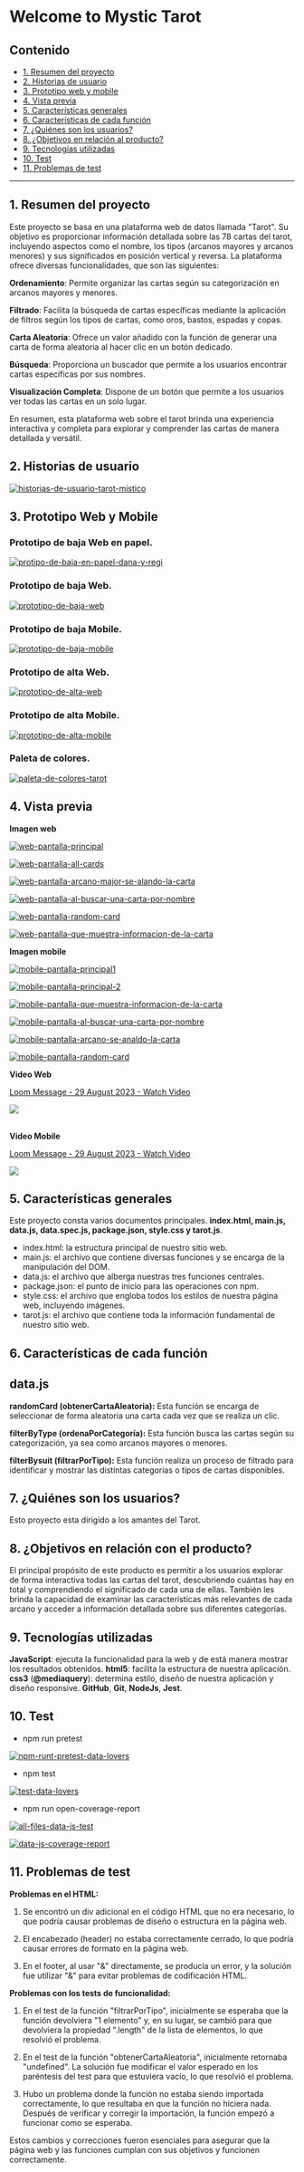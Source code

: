 # **Welcome to Mystic Tarot**

## Contenido

* [1. Resumen del proyecto](#1-resumen-del-proyecto)
* [2. Historias de usuario](#2-historias-de-usuario)
* [3. Prototipo web y mobile](#3-prototipo-web-y-mobile)
* [4. Vista previa](#4-vista-previa)
* [5. Características generales](#5-características-generales)
* [6. Características de cada función](#6-caracteristicas-de-cada-función)
* [7. ¿Quiénes son los usuarios?](#7-¿-quienes-son-los-usuarios-?)
* [8. ¿Objetivos en relación al producto?](#8-objetivos-en-relación-al-producto)
* [9. Tecnologías utilizadas](#9-tecnologías-utilizadas)
* [10. Test](#9-test)
* [11. Problemas de test](#9-problemas-de-test)

****

## 1. Resumen del proyecto

Este proyecto se basa en una plataforma web de datos llamada "Tarot". Su objetivo es proporcionar información detallada sobre las 78 cartas del tarot, incluyendo aspectos como el nombre, los tipos (arcanos mayores y arcanos menores) y sus significados en posición vertical y reversa. La plataforma ofrece diversas funcionalidades, que son las siguientes:

 **Ordenamiento**: Permite organizar las cartas según su categorización en arcanos mayores y menores.
    
 **Filtrado**: Facilita la búsqueda de cartas específicas mediante la aplicación de filtros según los tipos de cartas, como oros, bastos, espadas y copas.
    
 **Carta Aleatoria**: Ofrece un valor añadido con la función de generar una carta de forma aleatoria al hacer clic en un botón dedicado.
    
 **Búsqueda**: Proporciona un buscador que permite a los usuarios encontrar cartas específicas por sus nombres.
    
 **Visualización Completa**: Dispone de un botón que permite a los usuarios ver todas las cartas en un solo lugar.
    

En resumen, esta plataforma web sobre el tarot brinda una experiencia interactiva y completa para explorar y comprender las cartas de manera detallada y versátil.

## 2. Historias de usuario

 <a href="https://ibb.co/rcHNcDh"><img src="https://i.ibb.co/D8QT80F/historias-de-usuario-tarot-mistico.jpg" alt="historias-de-usuario-tarot-mistico" border="0"></a>

## 3. Prototipo Web y Mobile



### Prototipo de baja Web en papel.

<a href="https://ibb.co/Rhjknz8"><img src="https://i.ibb.co/5YKgDBZ/protipo-de-baja-en-papel-dana-y-regi.jpg" alt="protipo-de-baja-en-papel-dana-y-regi" border="0"></a>


### Prototipo de baja Web.

<a href="https://ibb.co/MSx12Wr"><img src="https://i.ibb.co/H4fPF16/prototipo-de-baja-web.jpg" alt="prototipo-de-baja-web" border="0"></a>


### Prototipo de baja Mobile.

 <a href="https://ibb.co/8mS1bCt"><img src="https://i.ibb.co/4F5h2q3/prototipo-de-baja-mobile.jpg" alt="prototipo-de-baja-mobile" border="0"></a>

### Prototipo de alta Web.

<a href="https://ibb.co/gtJJwfx"><img src="https://i.ibb.co/ZcxxKF0/prototipo-de-alta-web.jpg" alt="prototipo-de-alta-web" border="0"></a>

### Prototipo de alta Mobile.

<a href="https://ibb.co/58qvdS3"><img src="https://i.ibb.co/Snq02Mg/prototipo-de-alta-mobile.jpg" alt="prototipo-de-alta-mobile" border="0"></a>

### Paleta de colores.

<a href="https://ibb.co/TRwbn84"><img src="https://i.ibb.co/92pVfTb/paleta-de-colores-tarot.jpg" alt="paleta-de-colores-tarot" border="0"></a>


## 4. Vista previa


**Imagen web**

<a href="https://ibb.co/hMC6bm5"><img src="https://i.ibb.co/SxJjb3T/web-pantalla-principal.jpg" alt="web-pantalla-principal" border="0"></a>

<a href="https://ibb.co/LhqCk03"><img src="https://i.ibb.co/cXpNgyj/web-pantalla-all-cards.jpg" alt="web-pantalla-all-cards" border="0"></a>

<a href="https://ibb.co/zNMHwyk"><img src="https://i.ibb.co/yV9BJw3/web-pantalla-arcano-major-se-alando-la-carta.jpg" alt="web-pantalla-arcano-major-se-alando-la-carta" border="0"></a>

<a href="https://ibb.co/V0GYvpG"><img src="https://i.ibb.co/gb8ZDF8/web-pantalla-al-buscar-una-carta-por-nombre.jpg" alt="web-pantalla-al-buscar-una-carta-por-nombre" border="0"></a>

<a href="https://ibb.co/Fb4qhdz"><img src="https://i.ibb.co/jvkZ8jD/web-pantalla-random-card.jpg" alt="web-pantalla-random-card" border="0"></a>

<a href="https://ibb.co/hHp2Vv9"><img src="https://i.ibb.co/P4B1g8j/web-pantalla-que-muestra-informacion-de-la-carta.jpg" alt="web-pantalla-que-muestra-informacion-de-la-carta" border="0"></a>


**Imagen mobile**

<a href="https://ibb.co/X4JQb2P"><img src="https://i.ibb.co/pPX7x0T/mobile-pantalla-principal1.png" alt="mobile-pantalla-principal1" border="0"></a>

<a href="https://ibb.co/vsS4mf3"><img src="https://i.ibb.co/yhrF5K6/mobile-pantalla-principal-2.jpg" alt="mobile-pantalla-principal-2" border="0"></a>

<a href="https://ibb.co/T4s9NxX"><img src="https://i.ibb.co/48Hh0ny/mobile-pantalla-que-muestra-informacion-de-la-carta.png" alt="mobile-pantalla-que-muestra-informacion-de-la-carta" border="0"></a>

<a href="https://ibb.co/p33h0T0"><img src="https://i.ibb.co/K99K0g0/mobile-pantalla-al-buscar-una-carta-por-nombre.jpg" alt="mobile-pantalla-al-buscar-una-carta-por-nombre" border="0"></a>

<a href="https://ibb.co/YTG07MQ"><img src="https://i.ibb.co/5xVKWy4/mobile-pantalla-arcano-se-analdo-la-carta.png" alt="mobile-pantalla-arcano-se-analdo-la-carta" border="0"></a>

<a href="https://ibb.co/S7WgK3X"><img src="https://i.ibb.co/Z1trhM6/mobile-pantalla-random-card.jpg" alt="mobile-pantalla-random-card" border="0"></a>

**Video Web**

<div>
    <a href="https://www.loom.com/share/e808cf17f91c4205b419517fe817dc89">
      <p>Loom Message - 29 August 2023 - Watch Video</p>
    </a>
    <a href="https://www.loom.com/share/e808cf17f91c4205b419517fe817dc89">
      <img style="max-width:300px;" src="https://cdn.loom.com/sessions/thumbnails/e808cf17f91c4205b419517fe817dc89-with-play.gif">
    </a>
  </div>
<br>
    

**Video Mobile**
<div>
    <a href="https://www.loom.com/share/8ba4f9aa098a406ab985ab512c077187">
      <p>Loom Message - 29 August 2023 - Watch Video</p>
    </a>
    <a href="https://www.loom.com/share/8ba4f9aa098a406ab985ab512c077187">
      <img style="max-width:300px;" src="https://cdn.loom.com/sessions/thumbnails/8ba4f9aa098a406ab985ab512c077187-with-play.gif">
    </a>
  </div>





## 5. Características generales

Este proyecto consta varios documentos principales.
**index.html,  main.js, data.js, data.spec.js, package.json, style.css y tarot.js**.
-   index.html: la estructura principal de nuestro sitio web.
-   main.js: el archivo que contiene diversas funciones y se encarga de la manipulación del DOM.
-   data.js: el archivo que alberga nuestras tres funciones centrales.
-   package.json: el punto de inicio para las operaciones con npm.
-   style.css: el archivo que engloba todos los estilos de nuestra página web, incluyendo imágenes.
-   tarot.js: el archivo que contiene toda la información fundamental de nuestro sitio web.

## 6. Características de cada función

 ## **data.js**

**randomCard (obtenerCartaAleatoria):** Esta función se encarga de seleccionar de forma aleatoria una carta cada vez que se realiza un clic.

**filterByType (ordenaPorCategoría):** Esta función busca las cartas según su categorización, ya sea como arcanos mayores o menores.

**filterBysuit (filtrarPorTipo):** Esta función realiza un proceso de filtrado para identificar y mostrar las distintas categorías o tipos de cartas disponibles.

## 7. ¿Quiénes son los usuarios?

Esto proyecto esta dirigido a los amantes del Tarot.


## 8. ¿Objetivos en relación con el producto?

 El principal propósito de este producto es permitir a los usuarios explorar de forma interactiva todas las cartas del tarot, descubriendo cuántas hay en total y comprendiendo el significado de cada una de ellas. También les brinda la capacidad de examinar las características más relevantes de cada arcano y acceder a información detallada sobre sus diferentes categorías.


## 9. Tecnologías utilizadas

**JavaScript**: ejecuta la funcionalidad para la web y de está manera mostrar los resultados obtenidos.
**html5**: facilita la estructura de nuestra aplicación.
**css3** (**@mediaquery**): determina estilo, diseño de nuestra aplicación y diseño responsive.
**GitHub**, **Git**, **NodeJs**, **Jest**.

## 10. Test

- npm run pretest

<a href="https://ibb.co/0jjnkG6"><img src="https://i.ibb.co/4ZZFcVX/npm-runt-pretest-data-lovers.jpg" alt="npm-runt-pretest-data-lovers" border="0"></a>

* npm test

<a href="https://ibb.co/g6TwjJn"><img src="https://i.ibb.co/BwZjzB1/test-data-lovers.jpg" alt="test-data-lovers" border="0"></a>

-  npm run open-coverage-report

<a href="https://ibb.co/gFMSq32"><img src="https://i.ibb.co/XkZ70bQ/all-files-data-js-test.jpg" alt="all-files-data-js-test" border="0"></a>

<a href="https://ibb.co/Jnz93R4"><img src="https://i.ibb.co/tBb9LMt/data-js-coverage-report.jpg" alt="data-js-coverage-report" border="0"></a>

## 11. Problemas de test

**Problemas en el HTML:**

1.  Se encontró un div adicional en el código HTML que no era necesario, lo que podría causar problemas de diseño o estructura en la página web.
    
2.  El encabezado (header) no estaba correctamente cerrado, lo que podría causar errores de formato en la página web.
    
3.  En el footer, al usar "&" directamente, se producía un error, y la solución fue utilizar "&amp;" para evitar problemas de codificación HTML.
    

**Problemas con los tests de funcionalidad:**

1.  En el test de la función "filtrarPorTipo", inicialmente se esperaba que la función devolviera "1 elemento" y, en su lugar, se cambió para que devolviera la propiedad ".length" de la lista de elementos, lo que resolvió el problema.
    
2.  En el test de la función "obtenerCartaAleatoria", inicialmente retornaba "undefined". La solución fue modificar el valor esperado en los paréntesis del test para que estuviera vacío, lo que resolvió el problema.
    
3.  Hubo un problema donde la función no estaba siendo importada correctamente, lo que resultaba en que la función no hiciera nada. Después de verificar y corregir la importación, la función empezó a funcionar como se esperaba.
    

Estos cambios y correcciones fueron esenciales para asegurar que la página web y las funciones cumplan con sus objetivos y funcionen correctamente.